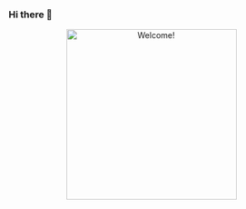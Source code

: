 ### Hi there 👋

<div align="center" width="50">

<img src="https://i.imgur.com/dTYwdG1.gif" alt="Welcome!" width="300"/>

</div>

<!--
**SaraSalehIssa/SaraSalehIssa** is a ✨ _special_ ✨ repository because its `README.md` (this file) appears on your GitHub profile.

Here are some ideas to get you started:

- 🔭 I’m currently working on ...
- 🌱 I’m currently learning ...
- 👯 I’m looking to collaborate on ...
- 🤔 I’m looking for help with ...
- 💬 Ask me about ...
- 📫 How to reach me: ...
- 😄 Pronouns: ...
- ⚡ Fun fact: ...
-->
